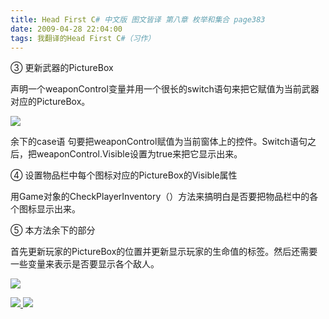```yaml
---
title: Head First C# 中文版 图文皆译 第八章 枚举和集合 page383
date: 2009-04-28 22:04:00
tags: 我翻译的Head First C#（习作）
---
```

③  更新武器的PictureBox

声明一个weaponControl变量并用一个很长的switch语句来把它赋值为当前武器对应的PictureBox。

![](https://p-blog.csdn.net/images/p_blog_csdn_net/cuipengfei1/EntryImages/20090428/2009-04-28_21-39-06.jpg)

余下的case语
句要把weaponControl赋值为当前窗体上的控件。Switch语句之后，把weaponControl.Visible设置为true来把它显示出来。

④  设置物品栏中每个图标对应的PictureBox的Visible属性

用Game对象的CheckPlayerInventory（）方法来搞明白是否要把物品栏中的各个图标显示出来。

⑤  本方法余下的部分

首先更新玩家的PictureBox的位置并更新显示玩家的生命值的标签。然后还需要一些变量来表示是否要显示各个敌人。

![](https://p-blog.csdn.net/images/p_blog_csdn_net/cuipengfei1/EntryImages/20090428/2009-04-28_21-52-24.jpg)



[ ![](https://profile.csdnimg.cn/5/2/5/3_cuipengfei1)
![](https://g.csdnimg.cn/static/user-reg-year/1x/11.png)
](https://blog.csdn.net/cuipengfei1)






